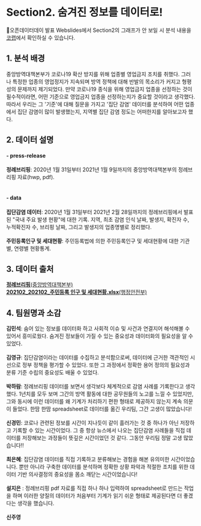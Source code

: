 # Section2. 숨겨진 정보를 데이터로!
📌오픈데이터데이 발표 Webslides에서 Section2의 그래프가 안 보일 시 분석 내용을 [코랩](https://colab.research.google.com/drive/1dA2FSDhG8_K92ruu0kiraayan9tWkBXy#scrollTo=Kv-UmVgQ0pUI)에서 확인하실 수 있습니다.

## 1. 분석 배경
중앙방역대책본부가 코로나19 확산 방지를 위해 업종별 영업금지 조치를 취했다. 그러나 특정한 업종의 영업정지가 지속되며 방역 정책에 대해 반발의 목소리가 커지고 형평성의 문제까지 제기되었다. 만약 코로나19 종식을 위해 영업금지 업종을 선정하는 것이 필수적이라면, 어떤 기준으로 영업금지 업종을 선정하는지가 중요할 것이라고 생각했다. 따라서 우리는 그 '기준'에 대해 질문을 가지고 '집단 감염' 데이터를 분석하여 어떤 업종에서 집단 감염이 많이 발생했는지, 지역별 집단 감염 정도는 어떠한지를 알아보고자 했다.

## 2. 데이터 설명
#### - press-release<br>
**정례브리핑**: 2020년 1월 31일부터 2021년 1월 9일까지의 중앙방역대책본부의 정례브리핑 자료(hwp, pdf).  
<br>
#### - data<br>
**집단감염 데이터**: 2020년 1월 31일부터 2021년 2월 28일까지의 정례브리핑에서 발표된 "국내 주요 발생 현황"에 대한 기록. 지역, 최초 감염 인식 날짜, 발생지, 확진자 수, 누적확진자 수, 브리핑 날짜, 그리고 발생지의 업종명별로 정리했다.  
<br>
**주민등록인구 및 세대현황**: 주민등록법에 의한 주민등록인구 및 세대현황에 대한 기관별, 연령별 현황통계.

## 3. 데이터 출처  
[**정례브리핑**(중앙방역대책본부)](http://ncov.mohw.go.kr/tcmBoardList.do?brdId=&brdGubun=&dataGubun=&ncvContSeq=&contSeq=&board_id=140&gubun=)
<br>
[**202102_202102_주민등록 인구 및 세대현황.xlsx**(행정안전부)](https://jumin.mois.go.kr/)

## 4. 팀원명과 소감
**김민석**: 숨어 있는 정보를 데이터화 하고 사회적 이슈 및 사건과 연결지어 해석해볼 수 있어서 흥미로웠다. 숨겨진 정보들이 가질 수 있는 중요성과 데이터화의 필요성을 알 수 있었다.  
<br>
**김영규**: 집단감염이라는 데이터를 수집하고 분석함으로써, 데이터에 근거한 객관적인 시선으로 정부 정책을 평가할 수 있었다. 또한 그 과정에서 정확한 용어 정의의 필요성과 분류 기준 수립의 중요성도 배울 수 있었다.  
<br>
**박하람**: 정례브리핑 데이터를 보면서 생각보다 체계적으로 감염 사례를 기록한다고 생각했다. 1년치를 모두 보며 그간의 방역 활동에 대한 공무원들의 노고를 느낄 수 있었지만, 그와 동시에 이런 데이터를 왜 기계가 처리하기 편한 형태로 제공하지 않는지 계속 의문이 들었다. 한땀 한땀 spreadsheet로 데이터를 옮긴 우리팀, 그간 고생이 많았습니다!  
<br>
**신경민**: 코로나 관련된 정보를 시간이 지나듯이 같이 흘러가는 것 중 하나가 아닌 저장하고 기록할 수 있는 시간이었다. 그 중 항상 뉴스에서 나오는 집단감염 사례들을 직접 데이터를 저장해보는 과정들이 뜻깊은 시간이었던 것 같다. 그동안 우리팀 정말 고생 많았습니다!!  
<br>
**최은혜**: 집단감염 데이터를 직접 기록하고 분류해보는 경험을 해본 유의미한 시간이었습니다. 뿐만 아니라 구축한 데이터를 분석하며 정확한 상황 파악과 적절한 조치를 위한 데이터 기반 의사결정의 중요성을 몸소 깨닫는 시간이었습니다!
<br>
<br>
**설지은** : 정례브리핑 pdf 자료를 직접 하나 하나 입력하여 spreadsheet로 만드는 작업을 하며 이러한 양질의 데이터가 처음부터 기계가 읽기 쉬운 형태로 제공된다면 더 좋겠다는 생각을 했습니다.
<br>
<br>
**신주영**
